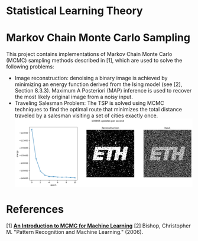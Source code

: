 # **Statistical Learning Theory**

# **Markov Chain Monte Carlo Sampling**
This project contains implementations of Markov Chain Monte Carlo (MCMC) sampling methods described in [1], which are used to solve the following problems:
- Image reconstruction: denoising a binary image is achieved by minimizing an energy function derived from the Ising model (see [2], Section 8.3.3). Maximum A Posteriori (MAP) inference is used to recover the most likely original image from a noisy input.
- Traveling Salesman Problem: The TSP is solved using MCMC techniques to find the optimal route that minimizes the total distance traveled by a salesman visiting a set of cities exactly once.
![mcmc_sampling](./images/mcmc_sampling.png)

# **References**
[1] [**An Introduction to MCMC for Machine Learning**](http://www.cs.princeton.edu/courses/archive/spr06/cos598C/papers/AndrieuFreitasDoucetJordan2003.pdf)
[2] Bishop, Christopher M. "Pattern Recognition and Machine Learning." (2006).
